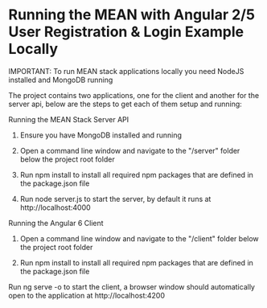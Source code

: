 # Running the MEAN with Angular 2/5 User Registration & Login Example Locally

IMPORTANT: To run MEAN stack applications locally you need NodeJS installed and MongoDB running

The project contains two applications, one for the client and another for the server api, below are the steps to get each of them setup and running:

Running the MEAN Stack Server API
1. Ensure you have MongoDB installed and running
 
2. Open a command line window and navigate to the "/server" folder below the project root folder
 
3. Run npm install to install all required npm packages that are defined in the package.json file
 
4. Run node server.js to start the server, by default it runs at http://localhost:4000

Running the Angular 6 Client

1. Open a command line window and navigate to the "/client" folder below the project root folder
 
2. Run npm install to install all required npm packages that are defined in the package.json file
 
Run ng serve -o to start the client, a browser window should automatically open to the application at http://localhost:4200


